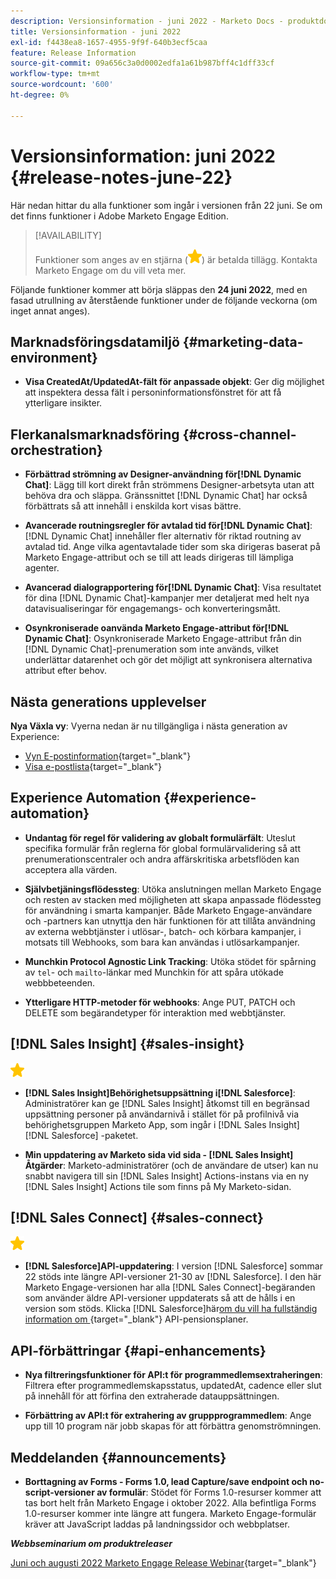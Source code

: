 ```yaml
---
description: Versionsinformation - juni 2022 - Marketo Docs - produktdokumentation
title: Versionsinformation - juni 2022
exl-id: f4438ea8-1657-4955-9f9f-640b3ecf5caa
feature: Release Information
source-git-commit: 09a656c3a0d0002edfa1a61b987bff4c1dff33cf
workflow-type: tm+mt
source-wordcount: '600'
ht-degree: 0%

---
```


# Versionsinformation: juni 2022 {#release-notes-june-22}

Här nedan hittar du alla funktioner som ingår i versionen från 22 juni. Se om det finns funktioner i Adobe Marketo Engage Edition.

>[!AVAILABILITY]
>
>Funktioner som anges av en stjärna (![stjärna](assets/yellow-star.png)) är betalda tillägg. Kontakta Marketo Engage om du vill veta mer.

Följande funktioner kommer att börja släppas den **24 juni 2022**, med en fasad utrullning av återstående funktioner under de följande veckorna (om inget annat anges).

## Marknadsföringsdatamiljö {#marketing-data-environment}

* **Visa CreatedAt/UpdatedAt-fält för anpassade objekt**: Ger dig möjlighet att inspektera dessa fält i personinformationsfönstret för att få ytterligare insikter.

## Flerkanalsmarknadsföring {#cross-channel-orchestration}

* **Förbättrad strömning av Designer-användning för[!DNL Dynamic Chat]**: Lägg till kort direkt från strömmens Designer-arbetsyta utan att behöva dra och släppa. Gränssnittet [!DNL Dynamic Chat] har också förbättrats så att innehåll i enskilda kort visas bättre.

* **Avancerade routningsregler för avtalad tid för[!DNL Dynamic Chat]**: [!DNL Dynamic Chat] innehåller fler alternativ för riktad routning av avtalad tid. Ange vilka agentavtalade tider som ska dirigeras baserat på Marketo Engage-attribut och se till att leads dirigeras till lämpliga agenter.

* **Avancerad dialograpportering för[!DNL Dynamic Chat]**: Visa resultatet för dina [!DNL Dynamic Chat]-kampanjer mer detaljerat med helt nya datavisualiseringar för engagemangs- och konverteringsmått.

* **Osynkroniserade oanvända Marketo Engage-attribut för[!DNL Dynamic Chat]**: Osynkroniserade Marketo Engage-attribut från din [!DNL Dynamic Chat]-prenumeration som inte används, vilket underlättar datarenhet och gör det möjligt att synkronisera alternativa attribut efter behov.

## Nästa generations upplevelser

**Nya Växla vy**: Vyerna nedan är nu tillgängliga i nästa generation av Experience:

* [Vyn E-postinformation](/help/marketo/product-docs/marketo-engage-modern-ux/toggle-switch.md#email-details-view){target="_blank"}
* [Visa e-postlista](/help/marketo/product-docs/marketo-engage-modern-ux/toggle-switch.md#email-list-view){target="_blank"}

## Experience Automation {#experience-automation}

* **Undantag för regel för validering av globalt formulärfält**: Uteslut specifika formulär från reglerna för global formulärvalidering så att prenumerationscentraler och andra affärskritiska arbetsflöden kan acceptera alla värden.

* **Självbetjäningsflödessteg**: Utöka anslutningen mellan Marketo Engage och resten av stacken med möjligheten att skapa anpassade flödessteg för användning i smarta kampanjer. Både Marketo Engage-användare och -partners kan utnyttja den här funktionen för att tillåta användning av externa webbtjänster i utlösar-, batch- och körbara kampanjer, i motsats till Webhooks, som bara kan användas i utlösarkampanjer.

* **Munchkin Protocol Agnostic Link Tracking**: Utöka stödet för spårning av `tel`- och `mailto`-länkar med Munchkin för att spåra utökade webbbeteenden.

* **Ytterligare HTTP-metoder för webhooks**: Ange PUT, PATCH och DELETE som begärandetyper för interaktion med webbtjänster.

## [!DNL Sales Insight] {#sales-insight}

![(stjärna)](assets/yellow-star.png)

* **[!DNL Sales Insight]Behörighetsuppsättning i[!DNL Salesforce]**: Administratörer kan ge [!DNL Sales Insight] åtkomst till en begränsad uppsättning personer på användarnivå i stället för på profilnivå via behörighetsgruppen Marketo App, som ingår i [!DNL Sales Insight] [!DNL Salesforce] -paketet.

* **Min uppdatering av Marketo sida vid sida - [!DNL Sales Insight] Åtgärder**: Marketo-administratörer (och de användare de utser) kan nu snabbt navigera till sin [!DNL Sales Insight] Actions-instans via en ny [!DNL Sales Insight] Actions tile som finns på My Marketo-sidan.

## [!DNL Sales Connect] {#sales-connect}

![(stjärna)](assets/yellow-star.png)

* **[!DNL Salesforce]API-uppdatering**: I version [!DNL Salesforce] sommar 22 stöds inte längre API-versioner 21-30 av [!DNL Salesforce]. I den här Marketo Engage-versionen har alla [!DNL Sales Connect]-begäranden som använder äldre API-versioner uppdaterats så att de hålls i en version som stöds. Klicka [!DNL Salesforce]här[&#x200B; om du vill ha fullständig information om &#x200B;](https://help.salesforce.com/s/articleView?language=en_US&type=1&id=000354473){target="_blank"} API-pensionsplaner.

## API-förbättringar {#api-enhancements}

* **Nya filtreringsfunktioner för API:t för programmedlemsextraheringen**: Filtrera efter programmedlemskapsstatus, updatedAt, cadence eller slut på innehåll för att förfina den extraherade datauppsättningen.

* **Förbättring av API:t för extrahering av gruppprogrammedlem**: Ange upp till 10 program när jobb skapas för att förbättra genomströmningen.

## Meddelanden {#announcements}

* **Borttagning av Forms - Forms 1.0, lead Capture/save endpoint och no-script-versioner av formulär**: Stödet för Forms 1.0-resurser kommer att tas bort helt från Marketo Engage i oktober 2022. Alla befintliga Forms 1.0-resurser kommer inte längre att fungera. Marketo Engage-formulär kräver att JavaScript laddas på landningssidor och webbplatser.

**_Webbseminarium om produktreleaser_**

[Juni och augusti 2022 Marketo Engage Release Webinar](https://engage.marketo.com/2022_June_August_Release_Webinar_OnDemandPage.html){target="_blank"}
